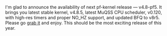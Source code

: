 I'm glad to announce the availability of next pf-kernel release — v4.8-pf5. It brings you latest stable kernel, v4.8.5, latest MuQSS CPU scheduler, v0.120, with high-res timers and proper NO_HZ support, and updated BFQ to v8r5. Please go [grab it](https://pf.natalenko.name/sources/4.8/patch-4.8-pf5.xz) and enjoy. This should be the most exciting release of this year.

